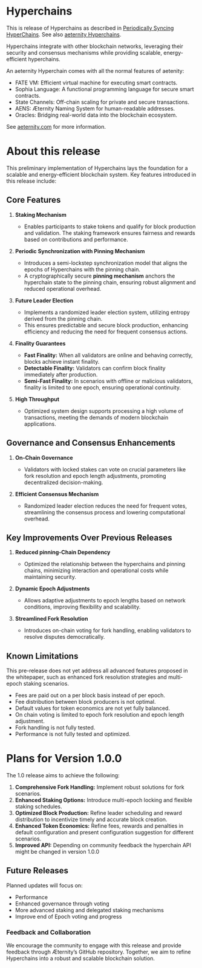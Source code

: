 # Hyperchains

This is release of Hyperchains as described in [Periodically Syncing HyperChains](https://github.com/aeternity/hyperchains-whitepaper/blob/master/Periodically-Syncing-HyperChains.md).
See also [aeternity Hyperchains](https://aeternity.com/hyperchains).

Hyperchains integrate with other blockchain networks, leveraging their security and consensus mechanisms while providing scalable, energy-efficient hyperchains.

An aeternity Hyperchain comes with all the normal features of aetenity:
* FATE VM: Efficient virtual machine for executing smart contracts.
* Sophia Language: A functional programming language for secure smart contracts.
* State Channels: Off-chain scaling for private and secure transactions.
* AENS: Æternity Naming System for human-readable addresses.
* Oracles: Bridging real-world data into the blockchain ecosystem.

See [aeternity.com](aeternity.com) for more information.

# About this release

This preliminary implementation of Hyperchains lays the foundation for a scalable and energy-efficient blockchain system. Key features introduced in this release include:

## Core Features
1. **Staking Mechanism**
   - Enables participants to stake tokens and qualify for block production and validation. The staking framework ensures fairness and rewards based on contributions and performance.

2. **Periodic Synchronization with Pinning Mechanism**
   - Introduces a semi-lockstep synchronization model that aligns the epochs of Hyperchains with the pinning chain.
   - A cryptographically secure **pinning mechanism** anchors the hyperchain state to the pinning chain, ensuring robust alignment and reduced operational overhead.

3. **Future Leader Election**
   - Implements a randomized leader election system, utilizing entropy derived from the pinning chain.
   - This ensures predictable and secure block production, enhancing efficiency and reducing the need for frequent consensus actions.

4. **Finality Guarantees**
   - **Fast Finality:** When all validators are online and behaving correctly, blocks achieve instant finality.
   - **Detectable Finality:** Validators can confirm block finality immediately after production.
   - **Semi-Fast Finality:** In scenarios with offline or malicious validators, finality is limited to one epoch, ensuring operational continuity.

5. **High Throughput**
   - Optimized system design supports processing a high volume of transactions, meeting the demands of modern blockchain applications.

## Governance and Consensus Enhancements
1. **On-Chain Governance**
   - Validators with locked stakes can vote on crucial parameters like fork resolution and epoch length adjustments, promoting decentralized decision-making.

2. **Efficient Consensus Mechanism**
   - Randomized leader election reduces the need for frequent votes, streamlining the consensus process and lowering computational overhead.

## Key Improvements Over Previous Releases
1. **Reduced pinning-Chain Dependency**
   - Optimized the relationship between the hyperchains and pinning chains, minimizing interaction and operational costs while maintaining security.

2. **Dynamic Epoch Adjustments**
   - Allows adaptive adjustments to epoch lengths based on network conditions, improving flexibility and scalability.

3. **Streamlined Fork Resolution**
   - Introduces on-chain voting for fork handling, enabling validators to resolve disputes democratically.


## Known Limitations
This pre-release does not yet address all advanced features proposed in the whitepaper, such as enhanced fork resolution strategies and multi-epoch staking scenarios.

* Fees are paid out on a per block basis instead of per epoch.
* Fee distribution between block producers is not optimal.
* Default values for token economics are not yet fully balanced.
* On chain voting is limited to epoch fork resolution and epoch length adjustment.
* Fork handling is not fully tested.
* Performance is not fully tested and optimized.

# Plans for Version 1.0.0

The 1.0 release aims to achieve the following:
1. **Comprehensive Fork Handling:** Implement robust solutions for fork scenarios.
2. **Enhanced Staking Options:** Introduce multi-epoch locking and flexible staking schedules.
3. **Optimized Block Production:** Refine leader scheduling and reward distribution to incentivize timely and accurate block creation.
4. **Enhanced Token Economics:** Refine fees, rewards and penalties in default configuration and present configuration suggestion for different scenarios.
5. **Improved API:** Depending on community feedback the hyperchain API might be changed in version 1.0.0

## Future Releases

Planned updates will focus on:

* Performance
* Enhanced governance through voting
* More advanced staking and delegated staking mechanisms
* Improve end of Epoch voting and progress


### Feedback and Collaboration

We encourage the community to engage with this release and provide feedback through Æternity’s GitHub repository. Together, we aim to refine Hyperchains into a robust and scalable blockchain solution.